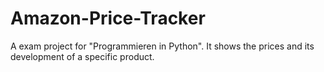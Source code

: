 # Amazon-Price-Tracker
A exam project for "Programmieren in Python". It shows the prices and its development of a specific product.

